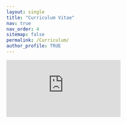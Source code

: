 ```yaml
---
layout: single
title: "Curriculum Vitae"
nav: true
nav_order: 4
sitemap: false
permalink: /Curriculum/
author_profile: TRUE
---
```


<embed src="https://paogalanot.github.io/assets/pdf/CV_update_March2025.pdf" type="application/pdf" />
